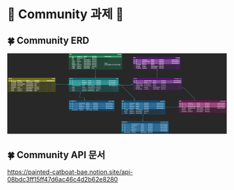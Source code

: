 # 📗 Community 과제 📗


## 🍀 Community ERD
![Community_ERD](img/Community_ERD.png)

## 🍀 Community API 문서 
https://painted-catboat-bae.notion.site/api-08bdc3ff15ff47d6ac46c4d2b62e8280
